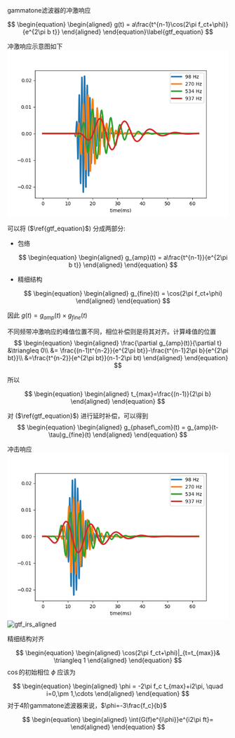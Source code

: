 gammatone滤波器的冲激响应

$$
\begin{equation}
\begin{aligned}
g(t) = a\frac{t^{n-1}\cos(2\pi f_ct+\phi)}{e^{2\pi b t}}
\end{aligned}
\end{equation}\label{gtf_equation}
$$

冲激响应示意图如下
<img src='/assets/images/gtf_phase_compensation/irs.png'>

可以将 ($\ref{gtf_equation}$) 分成两部分:
- 包络

  $$
  \begin{equation}
  \begin{aligned}
  g_{amp}(t) = a\frac{t^{n-1}}{e^{2\pi b t}}
  \end{aligned}
  \end{equation}
  $$

- 精细结构

  $$
  \begin{equation}
  \begin{aligned}
  g_{fine}(t) = \cos(2\pi f_ct+\phi)
  \end{aligned}
  \end{equation}
  $$

因此 $g(t)=g_{amp}(t)\times g_{fine}(t)$


不同频带冲激响应的峰值位置不同，相位补偿则是将其对齐。计算峰值的位置
$$
\begin{equation}
\begin{aligned}
\frac{\partial g_{amp}(t)}{\partial t} &\triangleq 0\\
&= \frac{(n-1)t^{n-2}}{e^{2\pi bt}}-\frac{t^{n-1}2\pi b}{e^{2\pi bt}}\\
&=\frac{t^{n-2}}{e^{2\pi bt}}(n-1-2\pi bt)
\end{aligned}
\end{equation}
$$

所以

$$
\begin{equation}
\begin{aligned}
t_{max}=\frac{(n-1)}{2\pi b}
\end{aligned}
\end{equation}
$$

对 ($\ref{gtf_equation}$) 进行延时补偿，可以得到
$$
\begin{equation}
\begin{aligned}
g_{phasef\_com}(t) = g_{amp}(t-\tau)g_{fine}(t)
\end{aligned}
\end{equation}
$$

冲击响应
<img src='/assets/images/gtf_phase_compensation/irs_env_aligned.png'>
![gtf_irs_aligned][gtf_irs_aligned]

精细结构对齐

$$
\begin{equation}
\begin{aligned}
\cos(2\pi f_ct+\phi)|_{t=t_{max}}& \triangleq 1
\end{aligned}
\end{equation}
$$
$\cos$的初始相位 $\phi$ 应该为

$$
\begin{equation}
\begin{aligned}
\phi = -2\pi f_c t_{max}+i2\pi, \quad i=0,\pm 1,\cdots
\end{aligned}
\end{equation}
$$
对于4阶gammatone滤波器来说，$\phi=-3\frac{f_c}{b}$

$$
\begin{equation}
\begin{aligned}
\int{G(f)e^{i\phi}}e^{i2\pi ft}=
\end{aligned}
\end{equation}
$$


<!-- 时域延时==频域乘以
$$
\begin{equation}
\begin{aligned}
F'(f)=\int{f(t-\tau)e^{-j2\pi ft}dt}=\int{f(t-\tau)e^{-j2\pi f(t-\tau)}e^{-j2\pi f\tau}dt}=F(f)e^{-j2\pi f\tau}
\end{aligned}
\end{equation}
$$

使用冲击响应不变法，对 $r(t)$ 进行采样，采样间隔为T，即：
$$
\begin{equation}
\begin{aligned}
r_d(i) = r(iT)= (iT)^{n-1}e^{-2\pi bTi}=T^{n-1}i^{n-1}e^{-2\pi bTi}\label{eq1}
\end{aligned}
\end{equation}
$$
令 $k=e^{-2\pi bT}$ ，上式就可以简化为
$$
\begin{equation}
\begin{aligned}
r_d(i)=T^{n-1}i^{n-1}k^{i}
\end{aligned}
\end{equation}
$$

因为
$$
\begin{equation}
\begin{aligned}
Z(if(i))&=\sum{if(i)z^{-i}}=-z\frac{\partial\sum{f(i)z^{-i}}}{\partial z}=z^{-1}\frac{\partial\sum{f(i)(z^{-1})^i}}{\partial z^{-1}}\\
\end{aligned}
\end{equation}
$$

$$
\begin{equation}
\begin{aligned}
Z(k^{-i})&=\frac{1}{1-kz^{-1}}
\end{aligned}
\end{equation}
$$
所以
$$
\begin{equation}
\begin{aligned}
Z(ik^i)&=z^{-1}\frac{\partial Z(k^{i})}{\partial z^{-1}}=z^{-1}\frac{\partial \frac{1}{1-kz^{-1}}}{\partial z^{-1}}=\frac{kz^{-1}}{(1-kz^{-1})^2}\\

Z(i^2k^i)&=z^{-1}\frac{\partial Z(iz^{i})}{\partial z^{-1}}=z^{-1}\frac{\frac{kz^{-1}}{(1-kz^{-1})^2}}{\partial z^{-1}}=z^{-1}\left[\frac{k}{(1-kz^{-1})^2}+\frac{2k^2z^{-1}}{(1-kz^{-1})^3}\right]\\

Z(i^3k^i)&=z^{-1}\frac{\partial Z(i^2k^{i})}{\partial z^{-1}}=z^{-1}\frac{z^{-1}\left[\frac{k}{(1-kz^{-1})^2}+\frac{2k^2z^{-1}}{(1-kz^{-1})^3}\right]}{\partial z^{-1}}\\
&=z^{-1}\left[\frac{k}{(1-kz^{-1})^2}+\frac{2k^2z^{-1}}{(1-kz^{-1})^3}\right]+z^{-2}\left[\frac{2k^2}{(1-kz^{-1})^3}+\frac{2k^2}{(1-kz)^3}+\frac{6k^3z^{-1}}{(1-kz^{-1})^4}\right]\\
&=\frac{z^{-1}k(1-kz^{-1})^2+2k^2z^{-2}(1-kz^{-1})+4k^2z^{-2}(1-kz^{-1})+6k^3z^3}{(1-kz^{-1})^4}\\
&=\frac{kz^{-1}+k^3z^{-3}-2k^2z^{-2}+2k^2z^{-2}-2k^3z^{-3}+4k^2z^{-2}-4k^3z^{-3}+6k^3z^{-3}}{(1-kz^{-1})^4}\\
&=\frac{k^3z^{-3}+4k^2z^{-2}+kz^{-1}}{(1-kz^{-1})^4}\\
&=\frac{kz^{-1}(1+4kz^{-1}+k^2z^{-2})}{(1-2kz^{-1}+k^2z^{-2})^2}\\
&=\frac{kz^{-1}(1+4kz^{-1}+k^2z^{-2})}{1-4kz^{-1}+2k^2z^{-2}+4k^2z^{-2}-4k^3z^{-3}+k^4z^{-4}}\\
&=\frac{kz^{-1}(1+4kz^{-1}+k^2z^{-2})}{1-4kz^{-1}+6k^2z^{-2}-4k^3z^{-3}+k^4z^{-4}}\\
\end{aligned}
\end{equation}
$$
最终得到Gammatone滤波器的公式
$$
\begin{equation}
\begin{aligned}
y(n)=&\underbrace{kx(n-1)+4k^2x(n-2)+k^3x(n-3)}_\text{x part}+\\
&\underbrace{(4ky(n-1)-6k^2y(n-2)+4k^3y(n-3)-k^4y(n-4))}_\text{y part}
\end{aligned}
\end{equation}
$$ -->

<!-- images -->
[gtf_ir]: /assets/images/gtf_phase_compensation/gtf_irs.png
[gtf_irs_aligned]: /assets/images/gtf_phase_compensation/gtf_irs_aligned.png
